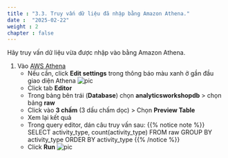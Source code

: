 ```yaml
---
title : "3.3. Truy vấn dữ liệu đã nhập bằng Amazon Athena."
date :  "2025-02-22" 
weight : 2 
chapter : false
---
```

Hãy truy vấn dữ liệu vừa được nhập vào bằng Amazon Athena.
1. Vào [AWS Athena](https://us-east-1.console.aws.amazon.com/athena/home?region=us-east-1#query)
   - Nếu cần, click **Edit settings** trong thông báo màu xanh ở gần đầu giao diện Athena
   ![pic](/anworkshopaws/images/3-catalogdata/13.png)
   - Click tab **Editor**
   - Trong bảng bên trái (**Database**) chọn **analyticsworkshopdb** > chọn bảng **raw**
   - Click vào **3 chấm** (3 dấu chấm dọc) > Chọn **Preview Table**
   - Xem lại kết quả
   - Trong query editor, dán câu truy vấn sau:
            {{% notice note %}}
            SELECT activity_type, count(activity_type)
            FROM raw
            GROUP BY  activity_type
            ORDER BY  activity_type
            {{% /notice %}}
   - Click **Run**
   ![pic](/anworkshopaws/images/3-catalogdata/14.png)
